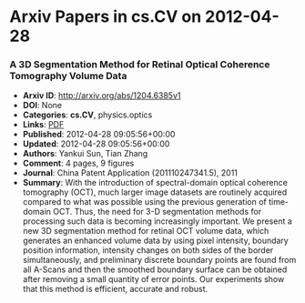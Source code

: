 # Arxiv Papers in cs.CV on 2012-04-28
### A 3D Segmentation Method for Retinal Optical Coherence Tomography Volume Data
- **Arxiv ID**: http://arxiv.org/abs/1204.6385v1
- **DOI**: None
- **Categories**: **cs.CV**, physics.optics
- **Links**: [PDF](http://arxiv.org/pdf/1204.6385v1)
- **Published**: 2012-04-28 09:05:56+00:00
- **Updated**: 2012-04-28 09:05:56+00:00
- **Authors**: Yankui Sun, Tian Zhang
- **Comment**: 4 pages, 9 figures
- **Journal**: China Patent Application (201110247341.5), 2011
- **Summary**: With the introduction of spectral-domain optical coherence tomography (OCT), much larger image datasets are routinely acquired compared to what was possible using the previous generation of time-domain OCT. Thus, the need for 3-D segmentation methods for processing such data is becoming increasingly important. We present a new 3D segmentation method for retinal OCT volume data, which generates an enhanced volume data by using pixel intensity, boundary position information, intensity changes on both sides of the border simultaneously, and preliminary discrete boundary points are found from all A-Scans and then the smoothed boundary surface can be obtained after removing a small quantity of error points. Our experiments show that this method is efficient, accurate and robust.



